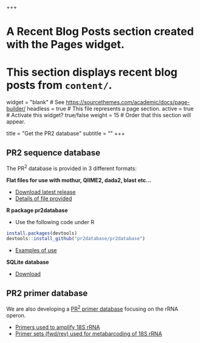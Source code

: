 +++
# A Recent Blog Posts section created with the Pages widget.
# This section displays recent blog posts from `content/`.

widget = "blank"  # See https://sourcethemes.com/academic/docs/page-builder/
headless = true  # This file represents a page section.
active = true  # Activate this widget? true/false
weight = 15  # Order that this section will appear.

title = "Get the PR2 database"
subtitle = ""
+++
## PR2 sequence database
The PR<sup>2</sup> database is provided in 3 different formats:  

**Flat files for use with mothur, QIIME2, dada2, blast etc...**   

* [Download latest release](https://github.com/pr2database/pr2database/releases)
* [Details of file provided](./documentation/pr2-files/)

**R package pr2database**  

* Use the following code under R
``` r
install.packages(devtools)
devtools::install_github("pr2database/pr2database")
```
* [Examples of use](./documentation/pr2-r-package/)

**SQLite database**

* [Download](https://github.com/pr2database/pr2database/releases/download/v4.12.0/pr2_version_4.12.0.sqlite.gz)

## PR2 primer database
We are also developing a [PR<sup>2</sup> primer database](https://github.com/pr2database/pr2-primers) focusing on the rRNA operon.

* [Primers used to amplify 18S rRNA](https://github.com/pr2database/pr2-primers/wiki/18S-rRNA-primers)
* [Primer sets (fwd/rev) used for metabarcoding of 18S rRNA](https://github.com/pr2database/pr2-primers/wiki/18S-rRNA-primer-sets)
